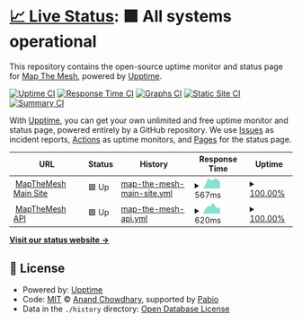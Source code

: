 # [📈 Live Status](https://mapthemesh.github.io/uptime): <!--live status--> **🟩 All systems operational**

This repository contains the open-source uptime monitor and status page for [Map The Mesh](https://map.themesh.live), powered by [Upptime](https://github.com/upptime/upptime).

[![Uptime CI](https://github.com/mapthemesh/uptime/workflows/Uptime%20CI/badge.svg)](https://github.com/mapthemesh/uptime/actions?query=workflow%3A%22Uptime+CI%22)
[![Response Time CI](https://github.com/mapthemesh/uptime/workflows/Response%20Time%20CI/badge.svg)](https://github.com/mapthemesh/uptime/actions?query=workflow%3A%22Response+Time+CI%22)
[![Graphs CI](https://github.com/mapthemesh/uptime/workflows/Graphs%20CI/badge.svg)](https://github.com/mapthemesh/uptime/actions?query=workflow%3A%22Graphs+CI%22)
[![Static Site CI](https://github.com/mapthemesh/uptime/workflows/Static%20Site%20CI/badge.svg)](https://github.com/mapthemesh/uptime/actions?query=workflow%3A%22Static+Site+CI%22)
[![Summary CI](https://github.com/mapthemesh/uptime/workflows/Summary%20CI/badge.svg)](https://github.com/mapthemesh/uptime/actions?query=workflow%3A%22Summary+CI%22)

With [Upptime](https://upptime.js.org), you can get your own unlimited and free uptime monitor and status page, powered entirely by a GitHub repository. We use [Issues](https://github.com/mapthemesh/uptime/issues) as incident reports, [Actions](https://github.com/mapthemesh/uptime/actions) as uptime monitors, and [Pages](https://mapthemesh.github.io/uptime) for the status page.

<!--start: status pages-->
<!-- This summary is generated by Upptime (https://github.com/upptime/upptime) -->
<!-- Do not edit this manually, your changes will be overwritten -->
<!-- prettier-ignore -->
| URL | Status | History | Response Time | Uptime |
| --- | ------ | ------- | ------------- | ------ |
| <img alt="" src="https://icons.duckduckgo.com/ip3/map.themesh.live.ico" height="13"> [MapTheMesh Main Site](https://map.themesh.live/up) | 🟩 Up | [map-the-mesh-main-site.yml](https://github.com/MapTheMesh/uptime/commits/HEAD/history/map-the-mesh-main-site.yml) | <details><summary><img alt="Response time graph" src="./graphs/map-the-mesh-main-site/response-time-week.png" height="20"> 567ms</summary><br><a href="https://MapTheMesh.github.io/uptime/history/map-the-mesh-main-site"><img alt="Response time 493" src="https://img.shields.io/endpoint?url=https%3A%2F%2Fraw.githubusercontent.com%2FMapTheMesh%2Fuptime%2FHEAD%2Fapi%2Fmap-the-mesh-main-site%2Fresponse-time.json"></a><br><a href="https://MapTheMesh.github.io/uptime/history/map-the-mesh-main-site"><img alt="24-hour response time 465" src="https://img.shields.io/endpoint?url=https%3A%2F%2Fraw.githubusercontent.com%2FMapTheMesh%2Fuptime%2FHEAD%2Fapi%2Fmap-the-mesh-main-site%2Fresponse-time-day.json"></a><br><a href="https://MapTheMesh.github.io/uptime/history/map-the-mesh-main-site"><img alt="7-day response time 567" src="https://img.shields.io/endpoint?url=https%3A%2F%2Fraw.githubusercontent.com%2FMapTheMesh%2Fuptime%2FHEAD%2Fapi%2Fmap-the-mesh-main-site%2Fresponse-time-week.json"></a><br><a href="https://MapTheMesh.github.io/uptime/history/map-the-mesh-main-site"><img alt="30-day response time 498" src="https://img.shields.io/endpoint?url=https%3A%2F%2Fraw.githubusercontent.com%2FMapTheMesh%2Fuptime%2FHEAD%2Fapi%2Fmap-the-mesh-main-site%2Fresponse-time-month.json"></a><br><a href="https://MapTheMesh.github.io/uptime/history/map-the-mesh-main-site"><img alt="1-year response time 493" src="https://img.shields.io/endpoint?url=https%3A%2F%2Fraw.githubusercontent.com%2FMapTheMesh%2Fuptime%2FHEAD%2Fapi%2Fmap-the-mesh-main-site%2Fresponse-time-year.json"></a></details> | <details><summary><a href="https://MapTheMesh.github.io/uptime/history/map-the-mesh-main-site">100.00%</a></summary><a href="https://MapTheMesh.github.io/uptime/history/map-the-mesh-main-site"><img alt="All-time uptime 99.99%" src="https://img.shields.io/endpoint?url=https%3A%2F%2Fraw.githubusercontent.com%2FMapTheMesh%2Fuptime%2FHEAD%2Fapi%2Fmap-the-mesh-main-site%2Fuptime.json"></a><br><a href="https://MapTheMesh.github.io/uptime/history/map-the-mesh-main-site"><img alt="24-hour uptime 100.00%" src="https://img.shields.io/endpoint?url=https%3A%2F%2Fraw.githubusercontent.com%2FMapTheMesh%2Fuptime%2FHEAD%2Fapi%2Fmap-the-mesh-main-site%2Fuptime-day.json"></a><br><a href="https://MapTheMesh.github.io/uptime/history/map-the-mesh-main-site"><img alt="7-day uptime 100.00%" src="https://img.shields.io/endpoint?url=https%3A%2F%2Fraw.githubusercontent.com%2FMapTheMesh%2Fuptime%2FHEAD%2Fapi%2Fmap-the-mesh-main-site%2Fuptime-week.json"></a><br><a href="https://MapTheMesh.github.io/uptime/history/map-the-mesh-main-site"><img alt="30-day uptime 100.00%" src="https://img.shields.io/endpoint?url=https%3A%2F%2Fraw.githubusercontent.com%2FMapTheMesh%2Fuptime%2FHEAD%2Fapi%2Fmap-the-mesh-main-site%2Fuptime-month.json"></a><br><a href="https://MapTheMesh.github.io/uptime/history/map-the-mesh-main-site"><img alt="1-year uptime 99.99%" src="https://img.shields.io/endpoint?url=https%3A%2F%2Fraw.githubusercontent.com%2FMapTheMesh%2Fuptime%2FHEAD%2Fapi%2Fmap-the-mesh-main-site%2Fuptime-year.json"></a></details>
| <img alt="" src="https://icons.duckduckgo.com/ip3/api.themesh.live.ico" height="13"> [MapTheMesh API](https://api.themesh.live/up) | 🟩 Up | [map-the-mesh-api.yml](https://github.com/MapTheMesh/uptime/commits/HEAD/history/map-the-mesh-api.yml) | <details><summary><img alt="Response time graph" src="./graphs/map-the-mesh-api/response-time-week.png" height="20"> 620ms</summary><br><a href="https://MapTheMesh.github.io/uptime/history/map-the-mesh-api"><img alt="Response time 553" src="https://img.shields.io/endpoint?url=https%3A%2F%2Fraw.githubusercontent.com%2FMapTheMesh%2Fuptime%2FHEAD%2Fapi%2Fmap-the-mesh-api%2Fresponse-time.json"></a><br><a href="https://MapTheMesh.github.io/uptime/history/map-the-mesh-api"><img alt="24-hour response time 544" src="https://img.shields.io/endpoint?url=https%3A%2F%2Fraw.githubusercontent.com%2FMapTheMesh%2Fuptime%2FHEAD%2Fapi%2Fmap-the-mesh-api%2Fresponse-time-day.json"></a><br><a href="https://MapTheMesh.github.io/uptime/history/map-the-mesh-api"><img alt="7-day response time 620" src="https://img.shields.io/endpoint?url=https%3A%2F%2Fraw.githubusercontent.com%2FMapTheMesh%2Fuptime%2FHEAD%2Fapi%2Fmap-the-mesh-api%2Fresponse-time-week.json"></a><br><a href="https://MapTheMesh.github.io/uptime/history/map-the-mesh-api"><img alt="30-day response time 491" src="https://img.shields.io/endpoint?url=https%3A%2F%2Fraw.githubusercontent.com%2FMapTheMesh%2Fuptime%2FHEAD%2Fapi%2Fmap-the-mesh-api%2Fresponse-time-month.json"></a><br><a href="https://MapTheMesh.github.io/uptime/history/map-the-mesh-api"><img alt="1-year response time 553" src="https://img.shields.io/endpoint?url=https%3A%2F%2Fraw.githubusercontent.com%2FMapTheMesh%2Fuptime%2FHEAD%2Fapi%2Fmap-the-mesh-api%2Fresponse-time-year.json"></a></details> | <details><summary><a href="https://MapTheMesh.github.io/uptime/history/map-the-mesh-api">100.00%</a></summary><a href="https://MapTheMesh.github.io/uptime/history/map-the-mesh-api"><img alt="All-time uptime 99.99%" src="https://img.shields.io/endpoint?url=https%3A%2F%2Fraw.githubusercontent.com%2FMapTheMesh%2Fuptime%2FHEAD%2Fapi%2Fmap-the-mesh-api%2Fuptime.json"></a><br><a href="https://MapTheMesh.github.io/uptime/history/map-the-mesh-api"><img alt="24-hour uptime 100.00%" src="https://img.shields.io/endpoint?url=https%3A%2F%2Fraw.githubusercontent.com%2FMapTheMesh%2Fuptime%2FHEAD%2Fapi%2Fmap-the-mesh-api%2Fuptime-day.json"></a><br><a href="https://MapTheMesh.github.io/uptime/history/map-the-mesh-api"><img alt="7-day uptime 100.00%" src="https://img.shields.io/endpoint?url=https%3A%2F%2Fraw.githubusercontent.com%2FMapTheMesh%2Fuptime%2FHEAD%2Fapi%2Fmap-the-mesh-api%2Fuptime-week.json"></a><br><a href="https://MapTheMesh.github.io/uptime/history/map-the-mesh-api"><img alt="30-day uptime 100.00%" src="https://img.shields.io/endpoint?url=https%3A%2F%2Fraw.githubusercontent.com%2FMapTheMesh%2Fuptime%2FHEAD%2Fapi%2Fmap-the-mesh-api%2Fuptime-month.json"></a><br><a href="https://MapTheMesh.github.io/uptime/history/map-the-mesh-api"><img alt="1-year uptime 99.99%" src="https://img.shields.io/endpoint?url=https%3A%2F%2Fraw.githubusercontent.com%2FMapTheMesh%2Fuptime%2FHEAD%2Fapi%2Fmap-the-mesh-api%2Fuptime-year.json"></a></details>

<!--end: status pages-->

[**Visit our status website →**](https://mapthemesh.github.io/uptime)

## 📄 License

- Powered by: [Upptime](https://github.com/upptime/upptime)
- Code: [MIT](./LICENSE) © [Anand Chowdhary](https://anandchowdhary.com), supported by [Pabio](https://pabio.com)
- Data in the `./history` directory: [Open Database License](https://opendatacommons.org/licenses/odbl/1-0/)
